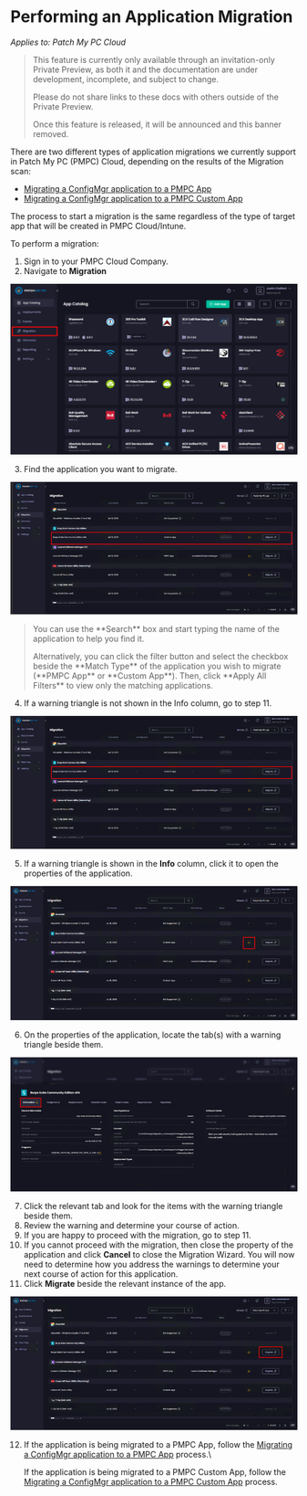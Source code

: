 # Performing an Application Migration

_Applies to: Patch My PC Cloud_

<blockquote class="wp-block-quote is-important">
<p>This feature is currently only available through an invitation-only Private Preview, as both it and the documentation are under development, incomplete, and subject to change.</p>
<p>Please do not share links to these docs with others outside of the Private Preview.</p>
<p>Once this feature is released, it will be announced and this banner removed.</p>
</blockquote>

There are two different types of application migrations we currently support in Patch My PC (PMPC) Cloud, depending on the results of the Migration scan:&#x20;

* [Migrating a ConfigMgr application to a PMPC App](migrating-a-configmgr-application-to-a-pmpc-app.md)&#x20;
* [Migrating a ConfigMgr application to a PMPC Custom App](migrating-a-configmgr-application-to-a-pmpc-custom-app.md)&#x20;

The process to start a migration is the same regardless of the type of target app that will be created in PMPC Cloud/Intune.&#x20;

To perform a migration:&#x20;

1. Sign in to your PMPC Cloud Company.
2. Navigate to **Migration**

![Navigating to "Migration"](/_images/image-(14).png "Navigating to “Migration”")

3. Find the application you want to migrate.

![Finding the application to migrate.](/_images/image-(15).png "Finding the application to migrate.")

<blockquote class="wp-block-quote is-tip">
<p>You can use the **Search** box and start typing the name of the application to help you find it.</p>
<p>Alternatively, you can click the filter button and select the checkbox beside the **Match Type** of the application you wish to migrate (**PMPC App** or **Custom App**). Then, click **Apply All Filters** to view only the matching applications.</p>
</blockquote>

4. If a warning triangle is not shown in the Info column, go to step 11.

![No warning triangle in the "Info" column](/_images/image-(16).png "No warning triangle in the “Info” column")

5. If a warning triangle is shown in the **Info** column, click it to open the properties of the application.

![Warning triangle shown in the "Info" column](/_images/image-(2715).png "Warning triangle shown in the “Info” column")

6. On the properties of the application, locate the tab(s) with a warning triangle beside them.

![Tabs with a Warning triangle beside them](/_images/image-(2716).png "Tabs with a Warning triangle beside them")

7. Click the relevant tab and look for the items with the warning triangle beside them.
8. Review the warning and determine your course of action.
9. If you are happy to proceed with the migration, go to step 11.
10. If you cannot proceed with the migration, then close the property of the application and click **Cancel** to close the Migration Wizard. You will now need to determine how you address the warnings to determine your next course of action for this application.
11. Click **Migrate** beside the relevant instance of the app.

![Clicking "Migrate" beside the relevant instance of the app.](/_images/image-(2717).png "Clicking “Migrate” beside the relevant instance of the app.")

12. If the application is being migrated to a PMPC App, follow the [Migrating a ConfigMgr application to a PMPC App](migrating-a-configmgr-application-to-a-pmpc-app.md) process.\


    If the application is being migrated to a PMPC Custom App, follow the [Migrating a ConfigMgr application to a PMPC Custom App](migrating-a-configmgr-application-to-a-pmpc-custom-app.md) process.